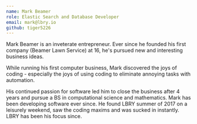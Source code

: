 ```yaml
---
name: Mark Beamer
role: Elastic Search and Database Developer
email: mark@lbry.io
github: tiger5226
---
```


Mark Beamer is an inveterate entrepreneur. Ever since he founded his first company (Beamer Lawn Service) at 16, he's pursued new and interesting business ideas.

While running his first computer business, Mark discovered the joys of coding - especially the joys of using coding to eliminate annoying tasks with automation.

His continued passion for software led him to close the business after 4 years and pursue a BS in computational science and mathematics.
Mark has been developing software ever since. He found LBRY summer of 2017 on a leisurely weekend, saw the coding maxims and was sucked in instantly. LBRY has been his focus since.
